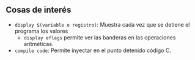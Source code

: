 ## Cosas de interés

 - `display $(variable o registro)`: Muestra cada vez que se detiene el programa los valores
	 - `display eflags` permite ver las banderas en las operaciones aritméticas.
 - `compile code`: Permite inyectar en el punto detenido código C.